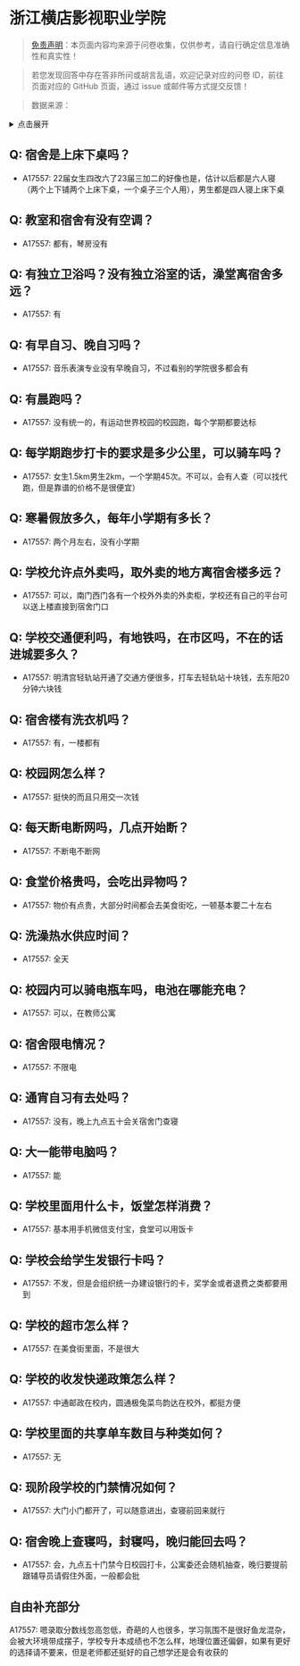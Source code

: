 # 浙江横店影视职业学院

> [免责声明](https://colleges.chat/#_3)：本页面内容均来源于问卷收集，仅供参考，请自行确定信息准确性和真实性！

> 若您发现回答中存在答非所问或胡言乱语，欢迎记录对应的问卷 ID，前往页面对应的 GitHub 页面，通过 issue 或邮件等方式提交反馈！

> 数据来源：

<details><summary>点击展开</summary>
<ul>
<li>A17557: 匿名 (2023 年 06 月)</li>
</ul>
</details>

## Q: 宿舍是上床下桌吗？

- A17557: 22届女生四改六了23届三加二的好像也是，估计以后都是六人寝（两个上下铺两个上床下桌，一个桌子三个人用），男生都是四人寝上床下桌

## Q: 教室和宿舍有没有空调？

- A17557: 都有，琴房没有

## Q: 有独立卫浴吗？没有独立浴室的话，澡堂离宿舍多远？

- A17557: 有

## Q: 有早自习、晚自习吗？

- A17557: 音乐表演专业没有早晚自习，不过看别的学院很多都会有

## Q: 有晨跑吗？

- A17557: 没有统一的，有运动世界校园的校园跑，每个学期都要达标

## Q: 每学期跑步打卡的要求是多少公里，可以骑车吗？

- A17557: 女生1.5km男生2km，一个学期45次。不可以，会有人查（可以找代跑，但是靠谱的价格不是很便宜）

## Q: 寒暑假放多久，每年小学期有多长？

- A17557: 两个月左右，没有小学期

## Q: 学校允许点外卖吗，取外卖的地方离宿舍楼多远？

- A17557: 可以，南门西门各有一个校外外卖的外卖柜，学校还有自己的平台可以送上楼直接到宿舍门口

## Q: 学校交通便利吗，有地铁吗，在市区吗，不在的话进城要多久？

- A17557: 明清宫轻轨站开通了交通方便很多，打车去轻轨站十块钱，去东阳20分钟六块钱

## Q: 宿舍楼有洗衣机吗？

- A17557: 有，一楼都有

## Q: 校园网怎么样？

- A17557: 挺快的而且只用交一次钱

## Q: 每天断电断网吗，几点开始断？

- A17557: 不断电不断网

## Q: 食堂价格贵吗，会吃出异物吗？

- A17557: 物价有点贵，大部分时间都会去美食街吃，一顿基本要二十左右

## Q: 洗澡热水供应时间？

- A17557: 全天

## Q: 校园内可以骑电瓶车吗，电池在哪能充电？

- A17557: 可以，在教师公寓

## Q: 宿舍限电情况？

- A17557: 不限电

## Q: 通宵自习有去处吗？

- A17557: 没有，晚上九点五十会关宿舍门查寝

## Q: 大一能带电脑吗？

- A17557: 能

## Q: 学校里面用什么卡，饭堂怎样消费？

- A17557: 基本用手机微信支付宝，食堂可以用饭卡

## Q: 学校会给学生发银行卡吗？

- A17557: 不发，但是会组织统一办建设银行的卡，奖学金或者退费之类都要用到

## Q: 学校的超市怎么样？

- A17557: 在美食街里面，不是很大

## Q: 学校的收发快递政策怎么样？

- A17557: 中通邮政在校内，圆通极兔菜鸟韵达在校外，都挺方便

## Q: 学校里面的共享单车数目与种类如何？

- A17557: 无

## Q: 现阶段学校的门禁情况如何？

- A17557: 大门小门都开了，可以随意进出，查寝前回来就行

## Q: 宿舍晚上查寝吗，封寝吗，晚归能回去吗？

- A17557: 会，九点五十门禁今日校园打卡，公寓委还会随机抽查，晚归要提前跟辅导员请假住外面，一般都会批

## 自由补充部分

A17557: 嗯录取分数线忽高忽低，奇葩的人也很多，学习氛围不是很好鱼龙混杂，会被大环境带成摆子，学校专升本成绩也不怎么样，地理位置还偏僻，如果有更好的选择请不要来，但是老师都还挺好的自己想学还是会有收获的